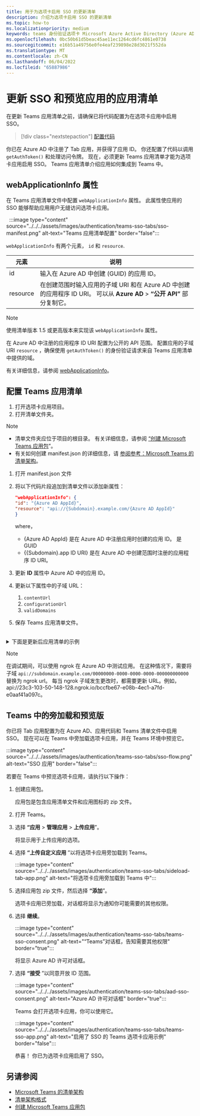 ```yaml
---
title: 用于为选项卡启用 SSO 的更新清单
description: 介绍为选项卡启用 SSO 的更新清单
ms.topic: how-to
ms.localizationpriority: medium
keywords: teams 身份验证选项卡 Microsoft Azure Active Directory (Azure AD) 图形 API
ms.openlocfilehash: 0bc50b61d5beac45ae11ec1264cd6fc4861e0738
ms.sourcegitcommit: e16b51a49756e0fe4eaf239898e28d3021f552da
ms.translationtype: MT
ms.contentlocale: zh-CN
ms.lasthandoff: 06/04/2022
ms.locfileid: "65887986"
---
```

# <a name="update-app-manifest-for-sso-and-preview-app"></a>更新 SSO 和预览应用的应用清单

在更新 Teams 应用清单之前，请确保已将代码配置为在选项卡应用中启用 SSO。

> [!div class="nextstepaction"]
> [配置代码](tab-sso-code.md)

你已在 Azure AD 中注册了 Tab 应用，并获得了应用 ID。 你还配置了代码以调用 `getAuthToken()` 和处理访问令牌。 现在，必须更新 Teams 应用清单才能为选项卡应用启用 SSO。 Teams 应用清单介绍应用如何集成到 Teams 中。

## <a name="webapplicationinfo-property"></a>webApplicationInfo 属性

在 Teams 应用清单文件中配置 `webApplicationInfo` 属性。 此属性使应用的 SSO 能够帮助应用用户无缝访问选项卡应用。

&nbsp;&nbsp;:::image type="content" source="../../../assets/images/authentication/teams-sso-tabs/sso-manifest.png" alt-text="Teams 应用清单配置" border="false":::

`webApplicationInfo` 有两个元素， `id` 和 `resource`.

| 元素 | 说明 |
| --- | --- |
| id | 输入在 Azure AD 中创建 (GUID) 的应用 ID。 |
| resource | 在创建范围时输入应用的子域 URI 和在 Azure AD 中创建的应用程序 ID URI。 可以从 **Azure AD** > **“公开 API”** 部分复制它。 |

> [!NOTE]
> 使用清单版本 1.5 或更高版本来实现该 `webApplicationInfo` 属性。

在 Azure AD 中注册的应用程序 ID URI 配置为公开的 API 范围。 配置应用的子域 URI `resource` ，确保使用 `getAuthToken()` 的身份验证请求来自 Teams 应用清单中提供的域。

有关详细信息，请参阅 [webApplicationInfo](../../../resources/schema/manifest-schema.md#webapplicationinfo)。

## <a name="to-configure-teams-app-manifest"></a>配置 Teams 应用清单

1. 打开选项卡应用项目。
2. 打开清单文件夹。

  > [!NOTE]
  >
  > - 清单文件夹应位于项目的根目录。 有关详细信息，请参阅 [“创建 Microsoft Teams 应用包](../../../concepts/build-and-test/apps-package.md)”。
  > - 有关如何创建 manifest.json 的详细信息，请 [参阅参考：Microsoft Teams 的清单架构](../../../resources/schema/manifest-schema.md)。

1. 打开 manifest.json 文件
1. 将以下代码片段追加到清单文件以添加新属性：

    ```json
    "webApplicationInfo": {
    "id": "{Azure AD AppId}",
    "resource": "api://{Subdomain}.example.com/{Azure AD AppId}"
    }
    ```

    where，
    - {Azure AD AppId} 是在 Azure AD 中注册应用时创建的应用 ID。 是 GUID
    - {{Subdomain}.app ID URI} 是在 Azure AD 中创建范围时注册的应用程序 ID URI。

4. 更新 **ID** 属性中 Azure AD 中的应用 ID。
5. 更新以下属性中的子域 URL：
   1. `contentUrl`
   2. `configurationUrl`
   3. `validDomains`
6. 保存 Teams 应用清单文件。

<br>
<details>
<summary>下面是更新后应用清单的示例</summary>

```json
{
  "$schema": "https://developer.microsoft.com/json-schemas/teams/v1.11/MicrosoftTeams.schema.json",
  "manifestVersion": "1.11",
  "version": "1.0.0",
  "id": "bccfbe67-e08b-4ec1-a7fd-e0aaf41a097c",
  "packageName": "com.contoso.teamsauthsso",
  "developer": {
    "name": "Microsoft",
    "websiteUrl": "https://www.microsoft.com",
    "privacyUrl": "https://www.microsoft.com/privacy",
    "termsOfUseUrl": "https://www.microsoft.com/termsofuse"
  },
  "name": {
    "short": "Teams Auth SSO",
    "full": "Teams Auth SSO"
  },
  "description": {
    "short": "Teams Auth SSO app",
    "full": "The Teams Auth SSO app"
  },
  "icons": {
    "outline": "outline.png",
    "color": "color.png"
  },
  "accentColor": "#60A18E",
  "staticTabs": [
    {
      "entityId": "auth",
      "name": "Auth",
      "contentUrl": "https://contoso.com/Home/Index",
      "scopes": [ "personal" ]
    }
  ],
  "configurableTabs": [
    {
      "configurationUrl": "https://contoso.com/Home/Configure",
      "canUpdateConfiguration": true,
      "scopes": [
        "team"
      ]
    }
  ],
  "permissions": [ "identity", "messageTeamMembers" ],
  "validDomains": [
    "contoso.com"
  ],
  "webApplicationInfo": {
    "id": "bccfbe67-e08b-4ec1-a7fd-e0aaf41a097c",
    "resource": "api://contoso.com/bccfbe67-e08b-4ec1-a7fd-e0aaf41a097c"
  }
}
```

</details>

> [!NOTE]
> 在调试期间，可以使用 ngrok 在 Azure AD 中测试应用。 在这种情况下，需要将子域 `api://subdomain.example.com/00000000-0000-0000-0000-000000000000` 替换为 ngrok url。 每当 ngrok 子域发生更改时，都需要更新 URL。例如，api://23c3-103-50-148-128.ngrok.io/bccfbe67-e08b-4ec1-a7fd-e0aaf41a097c。

## <a name="sideload-and-preview-in-teams"></a>Teams 中的旁加载和预览版

你已将 Tab 应用配置为在 Azure AD、应用代码和 Teams 清单文件中启用 SSO。 现在可以在 Teams 中旁加载选项卡应用，并在 Teams 环境中预览它。

:::image type="content" source="../../../assets/images/authentication/teams-sso-tabs/sso-flow.png" alt-text="SSO 应用" border="false":::

若要在 Teams 中预览选项卡应用，请执行以下操作：

1. 创建应用包。

   应用包是包含应用清单文件和应用图标的 zip 文件。

1. 打开 Teams。

1. 选择 **“应用** > **管理应用** > **上传应用**”。

    将显示用于上传应用的选项。

1. 选择 **“上传自定义应用** ”以将选项卡应用旁加载到 Teams。

    :::image type="content" source="../../../assets/images/authentication/teams-sso-tabs/sideload-tab-app.png" alt-text="将选项卡应用旁加载到 Teams 中":::

1. 选择应用包 zip 文件，然后选择 **“添加**”。

    选项卡应用已旁加载，对话框将显示为通知你可能需要的其他权限。

1. 选择 **继续**。

    :::image type="content" source="../../../assets/images/authentication/teams-sso-tabs/teams-sso-consent.png" alt-text="“Teams”对话框，告知需要其他权限" border="true":::

    将显示 Azure AD 许可对话框。

1. 选择 **“接受** ”以同意开放 ID 范围。

    :::image type="content" source="../../../assets/images/authentication/teams-sso-tabs/aad-sso-consent.png" alt-text="Azure AD 许可对话框" border="true":::

    Teams 会打开选项卡应用，你可以使用它。

    :::image type="content" source="../../../assets/images/authentication/teams-sso-tabs/teams-sso-app.png" alt-text="启用了 SSO 的 Teams 选项卡应用示例" border="false":::

    恭喜！ 你已为选项卡应用启用了 SSO。

## <a name="see-also"></a>另请参阅

- [Microsoft Teams 的清单架构](../../../resources/schema/manifest-schema.md)
- [清单架构格式](https://developer.microsoft.com/json-schemas/teams/v1.12/MicrosoftTeams.schema.json)
- [创建 Microsoft Teams 应用包](../../../concepts/build-and-test/apps-package.md)
